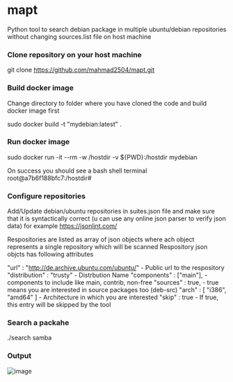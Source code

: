 # mapt
Python tool to search debian package in multiple ubuntu/debian repositories  without changing sources.list file on host machine

### Clone repository on your host machine 
git clone https://github.com/mahmad2504/mapt.git

### Build docker image 
Change directory to folder where you have cloned the code and build docker image first

sudo docker build -t "mydebian:latest" .

### Run docker image
sudo docker run -it --rm  -w /hostdir -v ${PWD}:/hostdir mydebian  

On success you should see a bash shell terminal root@a7b6f188bfc7:/hostdir# 

### Configure repositories

Add/Update debian/ubuntu repositories in suites.json file and make sure that it is syntactically correct (u can use any online json parser to verify json data)
for example https://jsonlint.com/

Respositories are listed as array of json objects where ach object represents a single repository which will be scanned 
Respository json objcts has following attributes

"url" : "http://de.archive.ubuntu.com/ubuntu/"    - Public url to the respository     
"distribution" : "trusty"                         - Distrbution Name
"components" : ["main"],                          - components to include like main, contrib, non-free
"sources" : true,                                 - true means you are interested in source packages too (deb-src)
"arch" : [ "i386", "amd64" ]                      - Architecture in which you are interested
"skip" : true                                     - If true, this entry will be skipped by the tool



### Search a packahe
./search samba 

### Output
![image](https://github.com/mahmad2504/mapt/assets/15646324/23e7d050-fb7d-4e8f-85bc-26e8b5b88a72)






